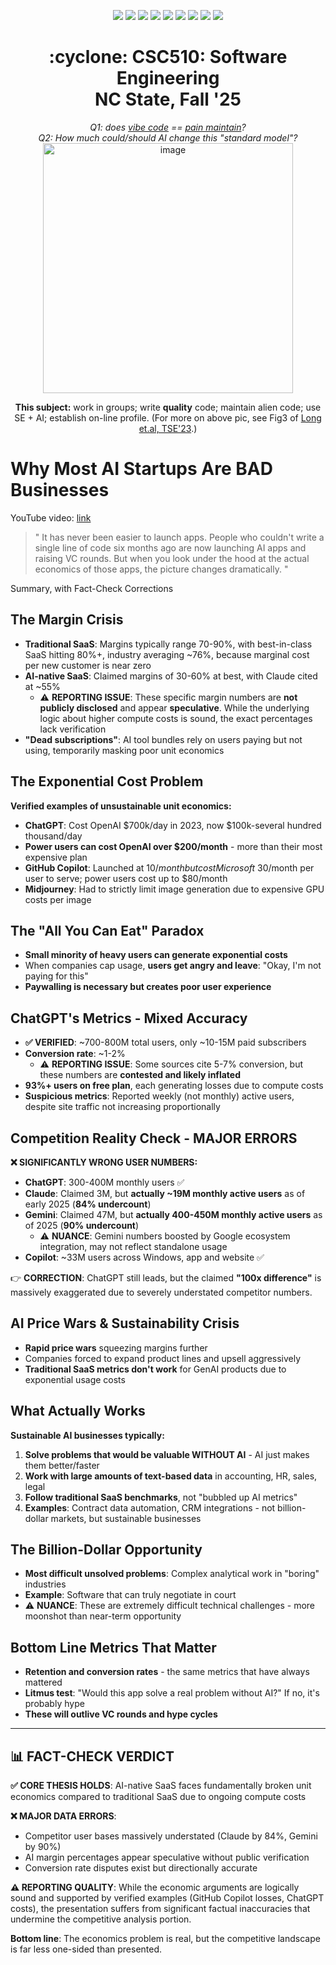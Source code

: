 
<p align="center">
  <a href="https://github.com/txt/se25fall/blob/main/README.md#top"><img src="https://img.shields.io/badge/Home-%23ff5733?style=flat-square&logo=home&logoColor=white" /></a>
  <a href="/docs/syllabus.md#top"><img src="https://img.shields.io/badge/Syllabus-%230055ff?style=flat-square&logo=openai&logoColor=white" /></a>
  <a href="https://docs.google.com/spreadsheets/d/1E7H6IiFEV0WIooE1biPB7VVrdaEtBh6yXC-2nrwPKCY/edit?gid=0#gid=0"><img src="https://img.shields.io/badge/Teams1-%23ffd700?style=flat-square&logo=users&logoColor=white" /></a>
  <a href="https://docs.google.com/spreadsheets/d/1i0fNqKea0LzqmB-h8gtOrnF0MM-qt560goU4QkRw8BA/edit?usp=sharing"><img src="https://img.shields.io/badge/Teams2-%23ffcc00?style=flat-square&logo=users&logoColor=white" /></a>
  <a href="https://moodle-courses2527.wolfware.ncsu.edu/course/view.php?id=4690&bp=s"><img src="https://img.shields.io/badge/One-%23dc143c?style=flat-square&logo=moodle&logoColor=white" /></a>
  <a href="https://moodle-courses2527.wolfware.ncsu.edu/course/view.php?id=4691&bp=s"><img src="https://img.shields.io/badge/Two-%23b22222?style=flat-square&logo=moodle&logoColor=white" /></a>
  <a href="https://discord.gg/YnAw7uZxAD"><img src="https://img.shields.io/badge/Chat-%23008080?style=flat-square&logo=discord&logoColor=white" /></a>
  <a href="https://ncsu.hosted.panopto.com/Panopto/Pages/Sessions/List.aspx?folderID=7b1bbb56-937c-42a1-96b4-b33e0134710f"><img src="https://img.shields.io/badge/Vids-%23ffa500?style=flat-square&logo=youtube&logoColor=white" /></a>
  <a href="/LICENSE.md"><img src="https://img.shields.io/badge/©%20timm%202025-%234b4b4b?style=flat-square&logoColor=white" /></a></p>
<h1 align="center">:cyclone: CSC510: Software Engineering<br>NC State, Fall '25</h1>
<p align="center"><em>Q1: does <a href="https://x.com/karpathy/status/1886192184808149383?lang=en">vibe code</a> == <a href="https://docs.google.com/presentation/d/1O6fZa0MbuNPVfbQV0eENzuYL-2YdIr-LRawhC92gSJE/present?slide=2">pain maintain</a>?</em><br>
<em> Q2: How much could/should AI change this "standard model"?</em><br>
<img width="400" alt="image" src="https://github.com/user-attachments/assets/acde700e-1d4d-4002-94a2-1d8aa08914e2"></p>
<p align="center"><b>This subject:</b> work in groups; write <b>quality</b> code;
maintain alien code; use SE + AI; establish on-line profile.
(For more on above pic, see Fig3 of <a href="https://doi.org/10.1109/TSE.2023.3339383">Long et.al, TSE'23</a>.)</p>

# Why Most AI Startups Are BAD Businesses

YouTube video: [link](https://youtu.be/OYlQyPo-L4g?si=uMQu4Rc3lQ69Q5rM)

> " It has never been easier to launch apps.
People who couldn't write a single line
of code six months ago are now launching
AI apps and raising VC rounds. But when
you look under the hood at the actual
economics of those apps, the picture
changes dramatically. "

Summary, with Fact-Check Corrections

## The Margin Crisis

- **Traditional SaaS**: Margins typically range 70-90%, with best-in-class SaaS hitting 80%+, industry averaging ~76%, because marginal cost per new customer is near zero
- **AI-native SaaS**: Claimed margins of 30-60% at best, with Claude cited at ~55%
  - ⚠️ **REPORTING ISSUE**: These specific margin numbers are **not publicly disclosed** and appear **speculative**. While the underlying logic about higher compute costs is sound, the exact percentages lack verification
- **"Dead subscriptions"**: AI tool bundles rely on users paying but not using, temporarily masking poor unit economics

## The Exponential Cost Problem

**Verified examples of unsustainable unit economics:**

- **ChatGPT**: Cost OpenAI $700k/day in 2023, now $100k-several hundred thousand/day
- **Power users can cost OpenAI over $200/month** - more than their most expensive plan
- **GitHub Copilot**: Launched at $10/month but cost Microsoft ~$30/month per user to serve; power users cost up to $80/month
- **Midjourney**: Had to strictly limit image generation due to expensive GPU costs per image

## The "All You Can Eat" Paradox

- **Small minority of heavy users can generate exponential costs**
- When companies cap usage, **users get angry and leave**: "Okay, I'm not paying for this"
- **Paywalling is necessary but creates poor user experience**

## ChatGPT's Metrics - Mixed Accuracy

- **✅ VERIFIED**: ~700-800M total users, only ~10-15M paid subscribers
- **Conversion rate**: ~1-2% 
  - ⚠️ **REPORTING ISSUE**: Some sources cite 5-7% conversion, but these numbers are **contested and likely inflated**
- **93%+ users on free plan**, each generating losses due to compute costs
- **Suspicious metrics**: Reported weekly (not monthly) active users, despite site traffic not increasing proportionally

## Competition Reality Check - MAJOR ERRORS

**❌ SIGNIFICANTLY WRONG USER NUMBERS:**

- **ChatGPT**: 300-400M monthly users ✅ 
- **Claude**: Claimed 3M, but **actually ~19M monthly active users** as of early 2025 (**84% undercount**)
- **Gemini**: Claimed 47M, but **actually 400-450M monthly active users** as of 2025 (**90% undercount**)
  - ⚠️ **NUANCE**: Gemini numbers boosted by Google ecosystem integration, may not reflect standalone usage
- **Copilot**: ~33M users across Windows, app and website ✅

👉 **CORRECTION**: ChatGPT still leads, but the claimed **"100x difference"** is massively exaggerated due to severely understated competitor numbers.

## AI Price Wars & Sustainability Crisis

- **Rapid price wars** squeezing margins further
- Companies forced to expand product lines and upsell aggressively  
- **Traditional SaaS metrics don't work** for GenAI products due to exponential usage costs

## What Actually Works

**Sustainable AI businesses typically:**

1. **Solve problems that would be valuable WITHOUT AI** - AI just makes them better/faster
2. **Work with large amounts of text-based data** in accounting, HR, sales, legal
3. **Follow traditional SaaS benchmarks**, not "bubbled up AI metrics"
4. **Examples**: Contract data automation, CRM integrations - not billion-dollar markets, but sustainable businesses

## The Billion-Dollar Opportunity

- **Most difficult unsolved problems**: Complex analytical work in "boring" industries
- **Example**: Software that can truly negotiate in court
- ⚠️ **NUANCE**: These are extremely difficult technical challenges - more moonshot than near-term opportunity

## Bottom Line Metrics That Matter

- **Retention and conversion rates** - the same metrics that have always mattered
- **Litmus test**: "Would this app solve a real problem without AI?" If no, it's probably hype
- **These will outlive VC rounds and hype cycles**

---

## 📊 FACT-CHECK VERDICT

**✅ CORE THESIS HOLDS**: AI-native SaaS faces fundamentally broken unit economics compared to traditional SaaS due to ongoing compute costs

**❌ MAJOR DATA ERRORS**: 
- Competitor user bases massively understated (Claude by 84%, Gemini by 90%)
- AI margin percentages appear speculative without public verification
- Conversion rate disputes exist but directionally accurate

**⚠️ REPORTING QUALITY**: While the economic arguments are logically sound and supported by verified examples (GitHub Copilot losses, ChatGPT costs), the presentation suffers from significant factual inaccuracies that undermine the competitive analysis portion.

**Bottom line**: The economics problem is real, but the competitive landscape is far less one-sided than presented.
